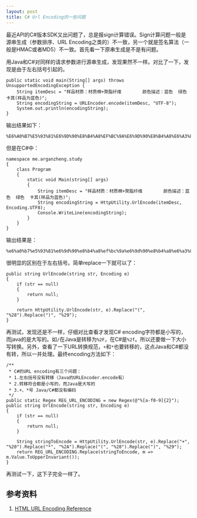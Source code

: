 ```yaml
---
layout: post
title: C# Url Encoding的一些问题
---
```



最近API的C#版本SDK又出问题了，总是报sign计算错误。Sign计算问题一般是源串生成（参数排序、URL Encoding之类的）不一致，另一个就是签名算法（一般是HMAC或者MD5）不一致。首先看一下原串生成是不是有问题。

用Java和C#对同样的请求参数进行源串生成，发现果然不一样。对比了一下，发现是由于左右括号引起的。

    public static void main(String[] args) throws UnsupportedEncodingException {
        String itemDesc = "样品材质：材质棉+聚脂纤维        颜色描述：蓝色  绿色  卡其(样品为蓝色)";
        String encodingString = URLEncoder.encode(itemDesc, "UTF-8");
        System.out.println(encodingString);
    }

输出结果如下：

    %E6%A0%B7%E5%93%81%E6%9D%90%E8%B4%A8%EF%BC%9A%E6%9D%90%E8%B4%A8%E6%A3%89%2B%E8%81%9A%E8%84%82%E7%BA%A4%E7%BB%B4++++++++%E9%A2%9C%E8%89%B2%E6%8F%8F%E8%BF%B0%EF%BC%9A%E8%93%9D%E8%89%B2++%E7%BB%BF%E8%89%B2++%E5%8D%A1%E5%85%B6%28%E6%A0%B7%E5%93%81%E4%B8%BA%E8%93%9D%E8%89%B2%29

但是在C#中：

    namespace me.arganzheng.study
    {
        class Program
        {
            static void Main(string[] args)
            {
                String itemDesc = "样品材质：材质棉+聚脂纤维        颜色描述：蓝色  绿色  卡其(样品为蓝色)";
                String encodingString = HttpUtility.UrlEncode(itemDesc, Encoding.UTF8);
                Console.WriteLine(encodingString);
            }
        }
    }

输出结果是：

    %e6%a0%b7%e5%93%81%e6%9d%90%e8%b4%a8%ef%bc%9a%e6%9d%90%e8%b4%a8%e6%a3%89%2b%e8%81%9a%e8%84%82%e7%ba%a4%e7%bb%b4++++++++%e9%a2%9c%e8%89%b2%e6%8f%8f%e8%bf%b0%ef%bc%9a%e8%93%9d%e8%89%b2++%e7%bb%bf%e8%89%b2++%e5%8d%a1%e5%85%b6(%e6%a0%b7%e5%93%81%e4%b8%ba%e8%93%9d%e8%89%b2)
    
很明显的区别在于左右括号。简单replace一下就可以了：
     
    public string UrlEncode(string str, Encoding e)
    {
        if (str == null)
        {
            return null;
        }

        return HttpUtility.UrlEncode(str, e).Replace("(", "%28").Replace(")", "%29");
    }

再测试，发现还是不一样，仔细对比查看才发现C# encoding字符都是小写的，而java的是大写的。如`/`在Java是转移为`%2F`，在C#是`%2f`。所以还要做一下大小写转换。另外，查看了一下URL转换规范，`+`和`*`也要转移的，这点Java和C#都没有转，所以一并处理。最终encoding方法如下：

    /**
     * C#的URL encoding有三个问题：
     * 1.左右括号没有转移（Java的URLEncoder.encode有）
     * 2.转移符合都是小写的，而Java是大写的
     * 3.+、*号 Java/C#都没有编码
     */
    public static Regex REG_URL_ENCODING = new Regex(@"%[a-f0-9]{2}");
    public string UrlEncode(string str, Encoding e)
    {
        if (str == null)
        {
            return null;
        }

        String stringToEncode = HttpUtility.UrlEncode(str, e).Replace("+", "%20").Replace("*", "%2A").Replace("(", "%28").Replace(")", "%29");
        return REG_URL_ENCODING.Replace(stringToEncode, m => m.Value.ToUpperInvariant());
    }

再测试一下，这下子完全一样了。

## 参考资料

1. [HTML URL Encoding Reference](http://www.w3schools.com/tags/ref_urlencode.asp)